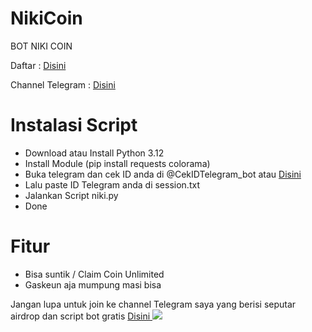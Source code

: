 # NikiCoin
BOT NIKI COIN

Daftar  : <a href="https://t.me/nikicoin_bot?start=6204420741"> Disini </a>

Channel Telegram : <a href="https://t.me/airdrop_ea"> Disini </a>

<h1>Instalasi Script</h1>
<ul>
  <li>Download atau Install Python 3.12</li>
  <li>Install Module (pip install requests colorama)</li>
  <li>Buka telegram dan cek ID anda di @CekIDTelegram_bot atau <a href="https://t.me/CekIDTelegram_bot"> Disini </a> </li>
  <li>Lalu paste ID Telegram anda di session.txt</li>
  <li>Jalankan Script niki.py</li>
  <li>Done</li>
</ul>

<h1>Fitur</h1>
<ul>
  <li>Bisa suntik / Claim Coin Unlimited</li>
  <li>Gaskeun aja mumpung masi bisa</li>
</ul>

Jangan lupa untuk join ke channel Telegram saya yang berisi seputar airdrop dan script bot gratis <a href="https://t.me/airdrop_ea"> Disini </a>
<img src="https://img.shields.io/badge/Status-aktif-brightgreen"/>
